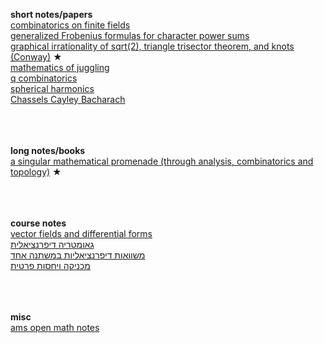 **short notes/papers**<br>
[combinatorics on finite fields](https://people.math.harvard.edu/~landesman/assets/counting-points-over-finite-fields.pdf)
<br>
[generalized Frobenius formulas for character power sums](https://arxiv.org/pdf/1603.06190.pdf)
<br>
[graphical irrationality of sqrt(2), triangle trisector theorem, and knots (Conway)](http://thewe.net/math/conway.pdf) ★
<br>
[mathematics of juggling](https://www.msri.org/m/people/staff/de/papers/pdfs/1994-001.pdf)
<br>
[q combinatorics](https://people.math.sc.edu/laszlo/Qcomb.pdf)
<br>
[spherical harmonics](https://www.cis.upenn.edu/~cis6100/sharmonics.pdf)
<br>
[Chassels Cayley Bacharach](https://www.ams.org/journals/bull/1996-33-03/S0273-0979-96-00666-0/S0273-0979-96-00666-0.pdf)


<br><br><br>**long notes/books**<br>
[a singular mathematical promenade (through analysis, combinatorics and topology)](https://arxiv.org/ftp/arxiv/papers/1612/1612.06373.pdf) ★


<br><br><br>**course notes**<br>
[vector fields and differential forms](https://www.ams.org/open-math-notes/files/course-material/OMN-202209-111340-1-Course_notes-v1.pdf)
<br>
[גאומטריה דיפרנציאלית](https://digmi.org/lecture_notes/Differential_Geometry.pdf)
<br>
[משוואות דיפרנציאליות במשתנה אחד](https://digmi.org/lecture_notes/Ordinary_Differential_Equations.pdf)
<br>
[מכניקה ויחסות פרטית](https://notes.sharir.org/class_notes/2009-2010/mechanics.pdf)


<br><br><br>**misc**<br>
[ams open math notes](https://www.ams.org/open-math-notes)

